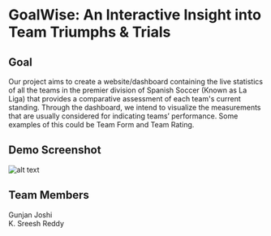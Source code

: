 # GoalWise: An Interactive Insight into Team Triumphs & Trials
## Goal
Our project aims to create a website/dashboard containing the live statistics of all the teams in
the premier division of Spanish Soccer (Known as La Liga) that provides a comparative assessment
of each team's current standing. Through the dashboard, we intend to visualize the
measurements that are usually considered for indicating teams’ performance. Some examples
of this could be Team Form and Team Rating.

## Demo Screenshot
![alt text](https://github.com/sreesh2411/DV_Project/blob/main/Demo%20Screenshot.png)


## Team Members
Gunjan Joshi<br>
K. Sreesh Reddy
